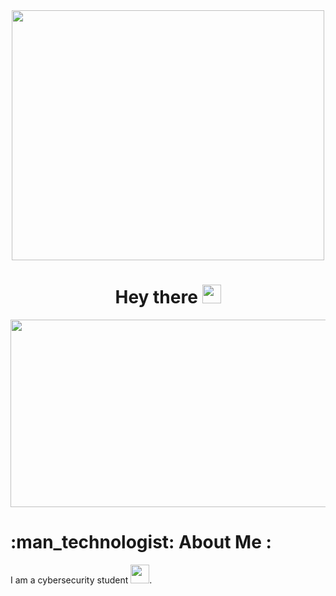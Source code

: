 <div id="header" align="center">
  <img src="https://media.giphy.com/media/1sgetPM00wWqJpVUTl/giphy.gif" width="500" height="400"/>
  <h1>
  Hey there
  <img src="https://media.giphy.com/media/hvRJCLFzcasrR4ia7z/giphy.gif" width="30px"/>
</h1>
  <div align="center">
    <img src="https://media.giphy.com/media/1GEATImIxEXVR79Dhk/giphy.gif" width="600" height="300"/>
  </div>
</div> 
<h1>
 :man_technologist: About Me :
</h1>
<div>
  I am a cybersecurity student <img src="https://media.giphy.com/media/fUqv7zNVW2QaHqEgSg/giphy.gif" width="30">.
 </div>
<!--
**vgDion/vgDion** is a ✨ _special_ ✨ repository because its `README.md` (this file) appears on your GitHub profile.

Here are some ideas to get you started:

- 🔭 I’m currently working on ...
- 🌱 I’m currently learning ...
- 👯 I’m looking to collaborate on ...
- 🤔 I’m looking for help with ...
- 💬 Ask me about ...
- 📫 How to reach me: ...
- 😄 Pronouns: ...
- ⚡ Fun fact: ...
-->
